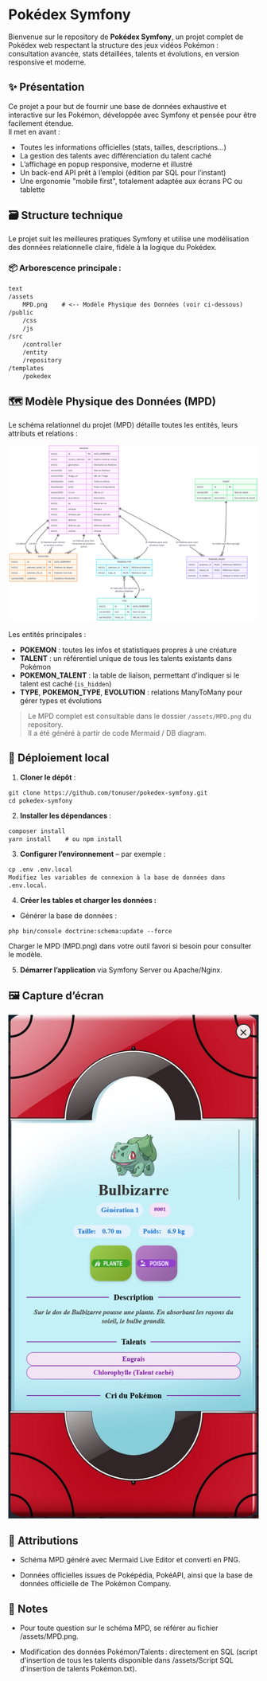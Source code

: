 # Pokédex Symfony

Bienvenue sur le repository de **Pokédex Symfony**, un projet complet de Pokédex web respectant la structure des jeux vidéos Pokémon : consultation avancée, stats détaillées, talents et évolutions, en version responsive et moderne.

## ✨ Présentation

Ce projet a pour but de fournir une base de données exhaustive et interactive sur les Pokémon, développée avec Symfony et pensée pour être facilement étendue.  
Il met en avant :

- Toutes les informations officielles (stats, tailles, descriptions…)
- La gestion des talents avec différenciation du talent caché
- L’affichage en popup responsive, moderne et illustré
- Un back-end API prêt à l’emploi (édition par SQL pour l’instant)
- Une ergonomie "mobile first", totalement adaptée aux écrans PC ou tablette

## 🗃️ Structure technique

Le projet suit les meilleures pratiques Symfony et utilise une modélisation des données relationnelle claire, fidèle à la logique du Pokédex.

### 📦 Arborescence principale :

```
text
/assets
    MPD.png    # <-- Modèle Physique des Données (voir ci-dessous)
/public
    /css
    /js
/src
    /controller
    /entity
    /repository
/templates
    /pokedex
```

## 🗺️ Modèle Physique des Données (MPD)

Le schéma relationnel du projet (MPD) détaille toutes les entités, leurs attributs et relations :

![Modèle Physique des Données Pokédex](assets/MPD.png)

Les entités principales :

- **POKEMON** : toutes les infos et statistiques propres à une créature  
- **TALENT** : un référentiel unique de tous les talents existants dans Pokémon  
- **POKEMON_TALENT** : la table de liaison, permettant d’indiquer si le talent est caché (`is_hidden`)  
- **TYPE**, **POKEMON_TYPE**, **EVOLUTION** : relations ManyToMany pour gérer types et évolutions

> Le MPD complet est consultable dans le dossier `/assets/MPD.png` du repository.  
> Il a été généré à partir de code Mermaid / DB diagram.

## 🚀 Déploiement local

1. **Cloner le dépôt** :

```
git clone https://github.com/tonuser/pokedex-symfony.git
cd pokedex-symfony
```

2. **Installer les dépendances** :

```
composer install
yarn install    # ou npm install
```

3. **Configurer l’environnement** – par exemple :

```
cp .env .env.local
Modifiez les variables de connexion à la base de données dans .env.local.
```

4. **Créer les tables et charger les données :**

- Générer la base de données :

```
php bin/console doctrine:schema:update --force
```
Charger le MPD (MPD.png) dans votre outil favori si besoin pour consulter le modèle.

5. **Démarrer l’application** via Symfony Server ou Apache/Nginx.

## 🖼️ Capture d’écran

![Capture d'écran du Pokédex](assets/Capture-ecran-pokedex.png)

## 🤖 Attributions
- Schéma MPD généré avec Mermaid Live Editor et converti en PNG.

- Données officielles issues de Poképédia, PokéAPI, ainsi que la base de données officielle de The Pokémon Company.

## 📝 Notes

- Pour toute question sur le schéma MPD, se référer au fichier /assets/MPD.png.

- Modification des données Pokémon/Talents : directement en SQL (script d'insertion de tous les talents disponible dans /assets/Script SQL d'insertion de talents Pokémon.txt).